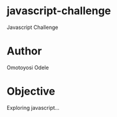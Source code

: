 # javascript-challenge
Javascript Challenge
# Author
Omotoyosi Odele
# Objective
Exploring javascript...

